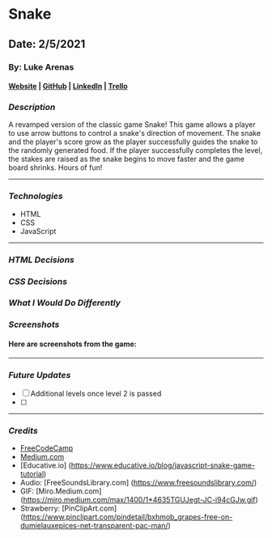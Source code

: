 # Snake

## Date: 2/5/2021

### By: Luke Arenas

#### [Website](https://lukearenas.github.io/Personal-Website/) | [GitHub](https://github.com/LukeArenas) | [LinkedIn](https://www.linkedin.com/in/lukearenas/) | [Trello](https://trello.com/b/VDEvoalZ/snake)

### ***Description***

A revamped version of the classic game Snake! This game allows a player to use arrow buttons to control a snake's direction of movement. The snake and the player's score grow as the player successfully guides the snake to the randomly generated food. If the player successfully completes the level, the stakes are raised as the snake begins to move faster and the game board shrinks. Hours of fun!

***

### ***Technologies***

* HTML
* CSS
* JavaScript

***

### ***HTML Decisions***


### ***CSS Decisions***


### ***What I Would Do Differently***


### ***Screenshots***

#### Here are screenshots from the game:



***

### ***Future Updates***

- [ ] Additional levels once level 2 is passed
- [ ] 

***

### ***Credits***

* [FreeCodeCamp](https://www.freecodecamp.org/news/how-to-build-a-snake-game-in-javascript/)
* [Medium.com](https://medium.com/writeabyte/snake-game-5aaeb80a261a)
* [Educative.io] (https://www.educative.io/blog/javascript-snake-game-tutorial)
* Audio: [FreeSoundsLibrary.com] (https://www.freesoundslibrary.com/)
* GIF: [Miro.Medium.com] (https://miro.medium.com/max/1400/1*4635TGUJegt-JC-i94cGJw.gif)
* Strawberry: [PinClipArt.com] (https://www.pinclipart.com/pindetail/bxhmob_grapes-free-on-dumielauxepices-net-transparent-pac-man/)